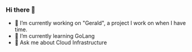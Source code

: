 ### Hi there 👋

- 🔭 I’m currently working on "Gerald", a project I work on when I have time.
- 🌱 I’m currently learning GoLang
- 💬 Ask me about Cloud Infrastructure

